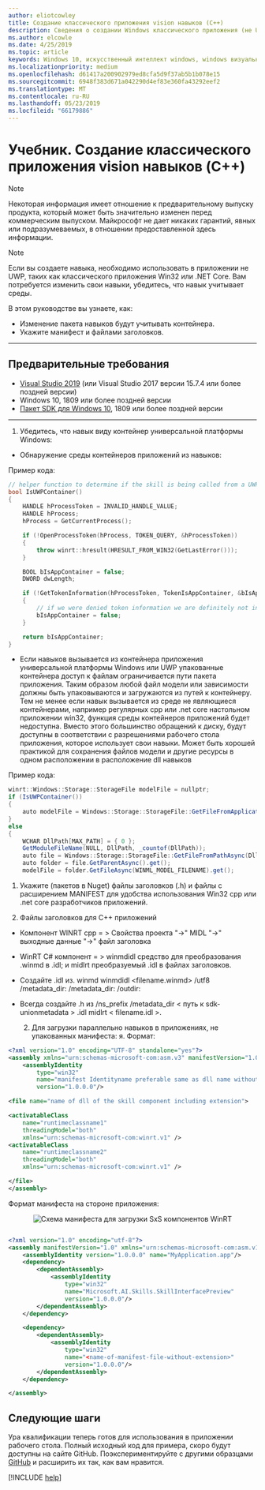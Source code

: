 ```yaml
---
author: eliotcowley
title: Создание классического приложения vision навыков (C++)
description: Сведения о создании Windows классического приложения (не UWP), использующий навыки концепции Windows.
ms.author: elcowle
ms.date: 4/25/2019
ms.topic: article
keywords: Windows 10, искусственный интеллект windows, windows визуального распознавания навыков, рабочего стола
ms.localizationpriority: medium
ms.openlocfilehash: d61417a200902979ed8cfa5d9f37ab5b1b078e15
ms.sourcegitcommit: 6948f383d671a042290d4ef83e360fa43292eef2
ms.translationtype: MT
ms.contentlocale: ru-RU
ms.lasthandoff: 05/23/2019
ms.locfileid: "66179886"
---
```

# <a name="tutorial-create-a-vision-skill-desktop-application-c"></a>Учебник. Создание классического приложения vision навыков (C++)

> [!NOTE]
> Некоторая информация имеет отношение к предварительному выпуску продукта, который может быть значительно изменен перед коммерческим выпуском. Майкрософт не дает никаких гарантий, явных или подразумеваемых, в отношении предоставленной здесь информации.

> [!NOTE]
> Если вы создаете навыка, необходимо использовать в приложении не UWP, таких как классического приложения Win32 или .NET Core.
Вам потребуется изменить свои навыки, убедитесь, что навык учитывает среды.

В этом руководстве вы узнаете, как:

- Изменение пакета навыков будут учитывать контейнера.
- Укажите манифест и файлами заголовков.

---

## <a name="prerequisites"></a>Предварительные требования

- [Visual Studio 2019](https://visualstudio.microsoft.com/downloads/) (или Visual Studio 2017 версии 15.7.4 или более поздней версии)
- Windows 10, 1809 или более поздней версии
- [Пакет SDK для Windows 10](https://developer.microsoft.com/windows/downloads/windows-10-sdk), 1809 или более поздней версии

---

1. Убедитесь, что навык виду контейнер универсальной платформы Windows:

- Обнаружение среды контейнеров приложений из навыков:

Пример кода:

```cpp
// helper function to determine if the skill is being called from a UWP app container or not.
bool IsUWPContainer()
{
    HANDLE hProcessToken = INVALID_HANDLE_VALUE;
    HANDLE hProcess;
    hProcess = GetCurrentProcess();

    if (!OpenProcessToken(hProcess, TOKEN_QUERY, &hProcessToken))
    {
        throw winrt::hresult(HRESULT_FROM_WIN32(GetLastError()));
    }

    BOOL bIsAppContainer = false;
    DWORD dwLength;

    if (!GetTokenInformation(hProcessToken, TokenIsAppContainer, &bIsAppContainer, sizeof(bIsAppContainer), &dwLength))
    {
        // if we were denied token information we are definitely not in an app container.
        bIsAppContainer = false;
    }

    return bIsAppContainer;
}
```

- Если навыков вызывается из контейнера приложения универсальной платформы Windows или UWP упакованные контейнера доступ к файлам ограничивается пути пакета приложения. Таким образом любой файл модели или зависимости должны быть упаковываются и загружаются из путей к контейнеру.
Тем не менее если навык вызывается из среде не являющиеся контейнерами, например регулярных cpp или .net core настольном приложении win32, функция среды контейнеров приложений будет недоступна. Вместо этого большинство обращений к диску, будут доступны в соответствии с разрешениями рабочего стола приложения, которое использует свои навыки. Может быть хорошей практикой для сохранения файлов модели и другие ресурсы в одном расположении в расположение dll навыков

Пример кода:

```csharp
winrt::Windows::Storage::StorageFile modelFile = nullptr;
if (IsUWPContainer())
{
    auto modelFile = Windows::Storage::StorageFile::GetFileFromApplicationUriAsync(Windows::Foundation::Uri(L"ms-appx:///Contoso.FaceSentimentAnalyzer/" + WINML_MODEL_FILENAME)).get();
}
else
{
    WCHAR DllPath[MAX_PATH] = { 0 };
    GetModuleFileName(NULL, DllPath, _countof(DllPath));
    auto file = Windows::Storage::StorageFile::GetFileFromPathAsync(DllPath).get();
    auto folder = file.GetParentAsync().get();
    modelFile = folder.GetFileAsync(WINML_MODEL_FILENAME).get();
```

1. Укажите (пакетов в Nuget) файлы заголовков (.h) и файлы с расширением MANIFEST для удобства использования Win32 cpp или .net core разработчиков приложений.

1. Файлы заголовков для C++ приложений

- Компонент WINRT cpp = > Свойства проекта "->" MIDL "->" выходные данные "->" файл заголовка
- WinRT C# компонент = > winmdidl средство для преобразования .winmd в .idl; и midlrt преобразуемый .idl в файлах заголовков.
- Создайте .idl из. winmd winmdidl <filename.winmd> /utf8 /metadata_dir:<path-to-sdk-unionmetadata> /metadata_dir: <path-to-additional-winmds> /outdir:<output-path>
- Всегда создайте .h из /ns_prefix /metadata_dir < путь к sdk-unionmetadata > .idl midlrt < filename.idl >.

    2. Для загрузки параллельно навыков в приложениях, не упакованных манифеста: я. Формат:

```xml
<?xml version="1.0" encoding="UTF-8" standalone="yes"?>
<assembly xmlns="urn:schemas-microsoft-com:asm.v3" manifestVersion="1.0">
    <assemblyIdentity
        type="win32"
        name="manifest Identityname preferable same as dll name without extension and same as filename of this manifest"
        version="1.0.0.0"/>

<file name="name of dll of the skill component including extension">

<activatableClass
    name="runtimeclassname1"
    threadingModel="both"
    xmlns="urn:schemas-microsoft-com:winrt.v1" />
<activatableClass
    name="runtimeclassname2"
    threadingModel="both"
    xmlns="urn:schemas-microsoft-com:winrt.v1" />

</file>
</assembly>
```

Формат манифеста на стороне приложения:
<div style="text-align:center" markdown="1">

![Схема манифеста для загрузки SxS компонентов WinRT](../images/vision-skills-manifest.png)

</div>

```xml

<?xml version="1.0" encoding="utf-8"?>
<assembly manifestVersion="1.0" xmlns="urn:schemas-microsoft-com:asm.v1">
    <assemblyIdentity version="1.0.0.0" name="MyApplication.app"/>
    <dependency>
        <dependentAssembly>
            <assemblyIdentity
                type="win32"
                name="Microsoft.AI.Skills.SkillInterfacePreview"
                version="1.0.0.0"/>
        </dependentAssembly>
    </dependency>

    <dependency>
        <dependentAssembly>
            <assemblyIdentity
                type="win32"
                name="<name-of-manifest-file-without-extension>"
                version="1.0.0.0"/>
        </dependentAssembly>
    </dependency>

</assembly>
```

## <a name="next-steps"></a>Следующие шаги

Ура квалификации теперь готов для использования в приложении рабочего стола. Полный исходный код для примера, скоро будут доступны на сайте GitHub.
Поэкспериментируйте с другими образцами [GitHub](https://github.com/Microsoft/WindowsVisionSkillsPreview/tree/master/samples/SentimentAnalyzerCustomSkill) и расширить их так, как вам нравится.

[!INCLUDE [help](../includes/get-help-vision.md)]

